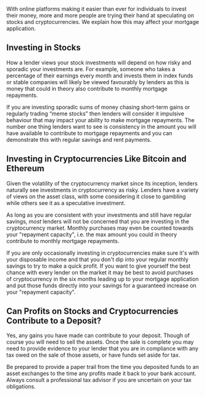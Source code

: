 
With online platforms making it easier than ever for individuals to invest their money, more and more people are trying their hand at speculating on stocks and cryptocurrencies. We explain how this may affect your mortgage application. 

## Investing in Stocks

How a lender views your stock investments will depend on how risky and sporadic your investments are. For example, someone who takes a percentage of their earnings every month and invests them in index funds or stable companies will likely be viewed favourably by lenders as this is money that could in theory also contribute to monthly mortgage repayments. 

If you are investing sporadic sums of money chasing short-term gains or regularly trading “meme stocks” then lenders will consider it impulsive behaviour that may impact your ability to make mortgage repayments. The number one thing lenders want to see is consistency in the amount you will have available to contribute to mortgage repayments and you can demonstrate this with regular savings and rent payments. 


## Investing in Cryptocurrencies Like Bitcoin and Ethereum

Given the volatility of the cryptocurrency market since its inception, lenders naturally see investments in cryptocurrency as risky. Lenders have a variety of views on the asset class, with some considering it close to gambling while others see it as a speculative investment. 

As long as you are consistent with your investments and still have regular savings, *most* lenders will not be concerned that you are investing in the cryptocurrency market. Monthly purchases may even be counted towards your "repayment capacity", i.e. the max amount you could in theory contribute to monthly mortgage repayments.

If you are only occasionally investing in cryptocurrencies make sure it's with your disposable income and that you don't dip into your regular monthly savings to try to make a quick profit. If you want to give yourself the best chance with every lender on the market it may be best to avoid purchases of cryptocurrency in the six months leading up to your mortgage application and put those funds directly into your savings for a guaranteed increase on your "repayment capacity".


## Can Profits on Stocks and Cryptocurrencies Contribute to a Deposit?

Yes, any gains you have made can contribute to your deposit. Though of course you will need to sell the assets. Once the sale is complete you may need to provide evidence to your lender that you are in compliance with any tax owed on the sale of those assets, or have funds set aside for tax.

Be prepared to provide a paper trail from the time you deposited funds to an asset exchanges to the time any profits made it back to your bank account. Always consult a professional tax advisor if you are uncertain on your tax obligations.

